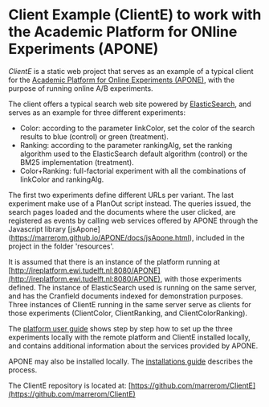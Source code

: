 # Client Example (ClientE) to work with the Academic Platform for ONline Experiments (APONE)

*ClientE* is a static web project that serves as an example of a typical client for the [Academic Platform for Online Experiments (APONE)](https://marrerom.github.io/APONE), with the purpose of running online A/B experiments. 

The client offers a typical search web site powered by [ElasticSearch](https://www.elastic.co/), and serves as an example for three different experiments:
- Color: according to the parameter linkColor, set the color of the search results to blue (control) or green (treatment).
- Ranking: according to the parameter rankingAlg, set the ranking algorithm used to the ElasticSearch default algorithm (control) or the BM25 implementation (treatment).
- Color+Ranking: full-factorial experiment with all the combinations of linkColor and rankingAlg.

The first two experiments define different URLs per variant. The last experiment make use of a PlanOut script instead. The queries issued, the search pages loaded and the documents where the user clicked, are registered as events by calling web services offered by APONE through the Javascript library [jsApone] (https://marrerom.github.io/APONE/docs/jsApone.html), included in the project in the folder 'resources'. 

It is assumed that there is an instance of the platform running at [http://ireplatform.ewi.tudelft.nl:8080/APONE](http://ireplatform.ewi.tudelft.nl:8080/APONE), with those experiments defined. The instance of ElasticSearch used is running on the same server, and has the Cranfield documents indexed for demonstration purposes. Three instances of ClientE running in the same server serve as clients for those experiments (ClientColor, ClientRanking, and ClientColorRanking). 

The [platform user guide](https://marrerom.github.io/APONE/docs/APONEUserGuide.html) shows step by step how to set up the three experiments locally with the remote platform and ClientE installed locally, and contains additional information about the services provided by APONE. 

APONE may also be installed locally. The [installations guide](https://marrerom.github.io/APONE/docs/installation.html) describes the process.

The ClientE repository is located at: [https://github.com/marrerom/ClientE](https://github.com/marrerom/ClientE)
